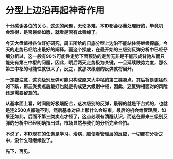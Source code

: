 分型上边沿再起神奇作用
====



**十分感谢各位的关心，这边的问题，无论多难，本ID都会尽量处理好的，毕竟机会难得，是否最终如愿，就看是否有此善缘了。**

**今天大盘值得各位好好研究，周五所给的日底分型上边沿不能站住将继续探底，今天的走势已经给出最好的阐释。而这个探底，在最开始的三级别反弹分析中已经仔细分析过，这一般有90%可能性走势下面预防的走势无非是不能形成背驰从而只能先有第三中枢的问题，因此，明后两天走势极为关键，一旦延续跌势力度，那么第三中枢的可能性就很大了。反之，就那次级别的反弹就将展开。**

**一定要注意，这次级别反弹可能只构成原来大中枢的第三类卖点，其后将是更猛烈的下跌，第三类卖点后最好也就是构成更大级别中枢，因此，这反弹相面对的风险还是需要留意的。**

**从基本面上看，时间刚好极端配合，这次级别的反弹，最弱的就是平台式的，也就是连2500点都碰不到，然后基本对应上那什么会结束，最后的机会给管理层，如果还如此，后面不第三类卖点才怪了，这点必须有清醒认识，而这在原来三级别反弹的分析中已经明确指出过，市场显然与我们的分析完全合拍。**

**不说了，本ID现在的任务是学习、治病，顺便看管理层的反应，一切都在分析之中，没什么可继续说了。**

**先下，再见。**
